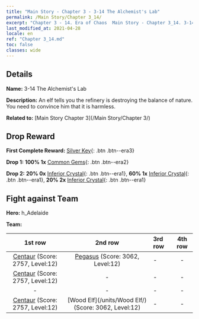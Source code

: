 ```yaml
---
title: "Main Story - Chapter 3 - 3-14 The Alchemist's Lab"
permalink: /Main Story/Chapter 3_14/
excerpt: "Chapter 3 - 14. Era of Chaos  Main Story - Chapter 3_14. 3-14 The Alchemist's Lab"
last_modified_at: 2021-04-28
locale: en
ref: "Chapter 3_14.md"
toc: false
classes: wide
---
```


## Details

 **Name:** 3-14 The Alchemist's Lab

 **Description:** An elf tells you the refinery is destroying the balance of nature. You need to convince him that it is harmless.

 **Related to:** [Main Story Chapter 3](/Main Story/Chapter 3/)

## Drop Reward

 **First Complete Reward:** [Silver Key](/Items/con_693/){: .btn .btn--era3}

 **Drop 1:** **100% 1x** [Common Gems](/Items/mat_10/){: .btn .btn--era2}

 **Drop 2:** **20% 0x** [Inferior Crystal](/Items/mat_5/){: .btn .btn--era1}, **60% 1x** [Inferior Crystal](/Items/mat_5/){: .btn .btn--era1}, **20% 2x** [Inferior Crystal](/Items/mat_5/){: .btn .btn--era1}


## Fight against Team
 **Hero:** h_Adelaide

 **Team:**


  | 1st row | 2nd row | 3rd row | 4th row |
  |:----:|:----:|:----|:----:|
  | [Centaur](/units/Centaur/) (Score: 2757, Level:12)  | [Pegasus](/units/Pegasus/) (Score: 3062, Level:12)  | - | - |
  | [Centaur](/units/Centaur/) (Score: 2757, Level:12)  | - | - | - |
  | - | - | - | - |
  | [Centaur](/units/Centaur/) (Score: 2757, Level:12)  | [Wood Elf](/units/Wood Elf/) (Score: 3062, Level:12)  | - | - |


